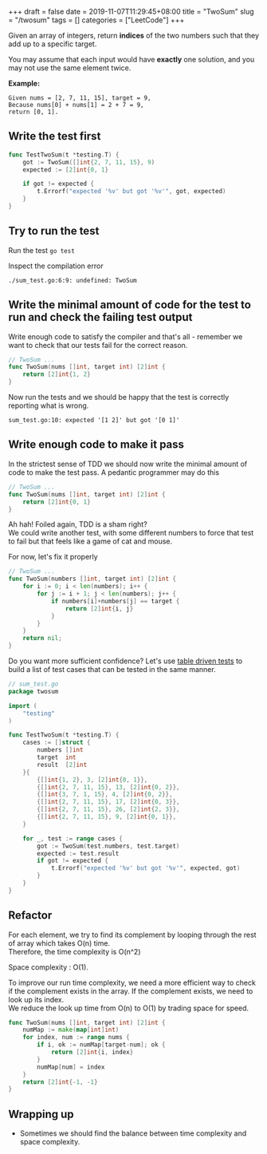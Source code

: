 +++ 
draft = false
date = 2019-11-07T11:29:45+08:00
title = "TwoSum"
slug = "/twosum" 
tags = []
categories = ["LeetCode"]
+++

Given an array of integers, return **indices** of the two numbers such that they add up to a specific target.

You may assume that each input would have **exactly** one solution, and you may not use the same element twice.

**Example:**

```
Given nums = [2, 7, 11, 15], target = 9,
Because nums[0] + nums[1] = 2 + 7 = 9,
return [0, 1].
```

## Write the test first

```go
func TestTwoSum(t *testing.T) {
	got := TwoSum([]int{2, 7, 11, 15}, 9)
	expected := [2]int{0, 1}

	if got != expected {
		t.Errorf("expected '%v' but got '%v'", got, expected)
	}
}
```

## Try to run the test

Run the test `go test`

Inspect the compilation error

```shellscript
./sum_test.go:6:9: undefined: TwoSum
```

## Write the minimal amount of code for the test to run and check the failing test output

Write enough code to satisfy the compiler and that's all - remember we want to check that our tests fail for the correct reason.

```go
// TwoSum ...
func TwoSum(nums []int, target int) [2]int {
	return [2]int{1, 2}
}
```

Now run the tests and we should be happy that the test is correctly reporting what is wrong.

`sum_test.go:10: expected '[1 2]' but got '[0 1]'`

## Write enough code to make it pass

In the strictest sense of TDD we should now write the minimal amount of code to make the test pass. A pedantic programmer may do this

```go
// TwoSum ...
func TwoSum(nums []int, target int) [2]int {
	return [2]int{0, 1}
}
```

Ah hah! Foiled again, TDD is a sham right?  
We could write another test, with some different numbers to force that test to fail but that feels like a game of cat and mouse.

For now, let's fix it properly

```go
// TwoSum ...
func TwoSum(numbers []int, target int) [2]int {
	for i := 0; i < len(numbers); i++ {
		for j := i + 1; j < len(numbers); j++ {
			if numbers[i]+numbers[j] == target {
				return [2]int{i, j}
			}
		}
	}
	return nil;
}
```

Do you want more sufficient confidence? Let's use [table driven tests](https://github.com/golang/go/wiki/TableDrivenTests) to build a list of test cases that can be tested in the same manner.

```go
// sum_test.go
package twosum

import (
	"testing"
)

func TestTwoSum(t *testing.T) {
	cases := []struct {
		numbers []int
		target  int
		result  [2]int
	}{
		{[]int{1, 2}, 3, [2]int{0, 1}},
		{[]int{2, 7, 11, 15}, 13, [2]int{0, 2}},
		{[]int{3, 7, 1, 15}, 4, [2]int{0, 2}},
		{[]int{2, 7, 11, 15}, 17, [2]int{0, 3}},
		{[]int{2, 7, 11, 15}, 26, [2]int{2, 3}},
		{[]int{2, 7, 11, 15}, 9, [2]int{0, 1}},
	}

	for _, test := range cases {
		got := TwoSum(test.numbers, test.target)
		expected := test.result
		if got != expected {
			t.Errorf("expected '%v' but got '%v'", expected, got)
		}
	}
}
```

## Refactor

For each element, we try to find its complement by looping through the rest of array which takes O(n) time.  
Therefore, the time complexity is O(n^2)

Space complexity : O(1).

To improve our run time complexity, we need a more efficient way to check if the complement exists in the array. If the complement exists, we need to look up its index.  
We reduce the look up time from O(n) to O(1) by trading space for speed.

```go
func TwoSum(nums []int, target int) [2]int {
	numMap := make(map[int]int)
	for index, num := range nums {
		if i, ok := numMap[target-num]; ok {
			return [2]int{i, index}
		}
		numMap[num] = index
	}
	return [2]int{-1, -1}
}
```

## Wrapping up

- Sometimes we should find the balance between time complexity and space complexity.
